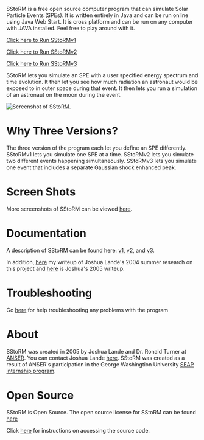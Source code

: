 SStoRM is a free open source computer program that can simulate Solar Particle Events (SPEs). It is written entirely in Java and can be run online using Java Web Start. It is cross platform and can be run on any computer with JAVA installed. Feel free to play around with it.

[Click here to Run SStoRMv1](http://raw.github.com/joshualande/SStoRM/master/releases/SStoRM-v1.0.2.jnlp)

[Click here to Run SStoRMv2](http://raw.github.com/joshualande/SStoRM/master/releases/SStoRM-v2.0.0.jnlp)

[Click here to Run SStoRMv3](http://raw.github.com/joshualande/SStoRM/master/releases/SStoRM-v3.0.0.jnlp)
    
SStoRM lets you simulate an SPE with a user specified energy spectrum and time evolution. It then let you see how much radiation an astronaut would be exposed to in outer space during that event. It then lets you run a simulation of an astronaut on the moon during the event.

![Screenshot of SStoRM.](https://raw.github.com/joshualande/SStoRM/master/images/version1exercisescreenshot.jpg)

# Why Three Versions?

The three version of the program each let you define an SPE differently. SStoRMv1 lets you simulate one SPE at a time. SStoRMv2 lets you simulate two different events happening simultaneously. SStoRMv3 lets you simulate one event that includes a separate Gaussian shock enhanced peak.      

# Screen Shots

More screenshots of SStoRM can be viewed [here](http://github.com/joshualande/SStoRM/blob/master/screenshots.md).

# Documentation

A description of SStoRM can be found here: [v1](http://raw.github.com/joshualande/SStoRM/master/documentation/documentation_SStoRM_v1.pdf), [v2](http://raw.github.com/joshualande/SStoRM/master/documentation/documentation_SStoRM_v2.pdf), and [v3](http://raw.github.com/joshualande/SStoRM/master/documentation/documentation_SStoRM_v3.pdf).

In addition, [here](http://raw.github.com/joshualande/SStoRM/master/documentation/lande_SEAP_paper_2004.pdf) my writeup of Joshua Lande's 2004 summer research on this project and [here](http://raw.github.com/joshualande/SStoRM/master/documentation/lande_SEAP_paper_2005.pdf) is Joshua's 2005 writeup.

# Troubleshooting

Go [here](http://github.com/joshualande/SStoRM/blob/master/troubleshooting.md) for help troubleshooting any problems with the program

# About

SStoRM was created in 2005 by Joshua Lande and Dr. Ronald Turner at [ANSER](http://www.anser.org"). You can contact Joshua Lande [here](joshualande@gmail.com). SStoRM was created as a result of ANSER's participation in the George Washingtion University [SEAP internship program](http://www.gwseap.net).

# Open Source

SStoRM is Open Source. The open source license for SStoRM can be found [here](http://github.com/joshualande/SStoRM/blob/master/LICENSE.md)

Click [here](http://github.com/joshualande/SStoRM/blob/master/source.md) for instructions on accessing the source code.
